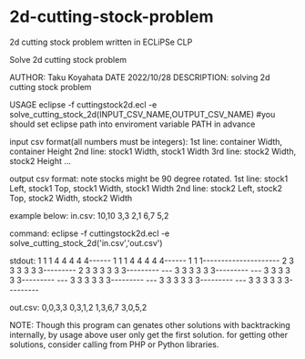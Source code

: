 # 2d-cutting-stock-problem
2d cutting stock problem written in ECLiPSe CLP


Solve 2d cutting stock problem

AUTHOR:	Taku Koyahata
DATE		2022/10/28
DESCRIPTION:	solving 2d cutting stock problem

USAGE
	eclipse -f cuttingstock2d.ecl -e solve_cutting_stock_2d(INPUT_CSV_NAME,OUTPUT_CSV_NAME)
	#you should set eclipse path into enviroment variable PATH in advance

input csv format(all numbers must be integers):
1st line: container Width, container Height
2nd line: stock1 Width, stock1 Width
3rd line: stock2 Width, stock2 Height
		...

output csv format:	note stocks might be 90 degree rotated.
1st line: stock1 Left, stock1 Top, stock1 Width, stock1 Width
2nd line: stock2 Left, stock2 Top, stock2 Width, stock2 Width

example below:
in.csv:
10,10
3,3
2,1
6,7
5,2

command:
	eclipse -f cuttingstock2d.ecl -e solve_cutting_stock_2d('in.csv','out.csv')

stdout:
  1  1  1  4  4  4  4  4------
  1  1  1  4  4  4  4  4------
  1  1  1---------------------
  2  3  3  3  3  3  3---------
  2  3  3  3  3  3  3---------
---  3  3  3  3  3  3---------
---  3  3  3  3  3  3---------
---  3  3  3  3  3  3---------
---  3  3  3  3  3  3---------
---  3  3  3  3  3  3---------

out.csv:
0,0,3,3
0,3,1,2
1,3,6,7
3,0,5,2

NOTE: Though this program can genates other solutions with backtracking internally, 
      by usage above user only get the first solution.
      for getting other solutions, consider calling from PHP or Python libraries.
